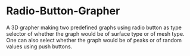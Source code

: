 # Radio-Button-Grapher
A 3D grapher making two predefined graphs using radio button as type selector of whether the graph would be of surface type or of mesh type. One can also select whether the graph would be of peaks or of random values using push buttons.
